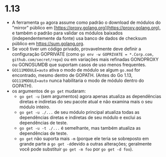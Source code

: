 # 1.13

* A ferramenta `go` agora assume como padrão o download de módulos do "mirror" público em [https://proxy.golang.org](https://proxy.golang.org), e também o padrão para validar os módulos baixados \(independentemente da fonte\) usa banco de dados de checksum público em https://sum.golang.org. 
* Se você tiver um código privado, provavelmente deve definir a configuração GOPRIVATE \(como `go env -w GOPRIVATE = *.Corp.com, github.com/secret/repo`\) ou em variações mais refinadas GONOPROXY ou GONOSUMDB que suportam casos de uso menos frequentes.
* `GO111MODULE=auto` ativa o modo de módulo se algum `go.mod` for encontrado, mesmo dentro de GOPATH. \(Antes do Go 1.13, `GO111MODULE=auto` nunca habilitaria o modo de módulo dentro do GOPATH\).
* os argumentos de `go get` mudaram:
  * `go get -u` \(sem argumentos\) agora apenas atualiza as dependências diretas e indiretas do seu pacote atual e não examina mais o seu módulo inteiro.
  * `go get -u ./...` de seu módulo principal atualiza todas as dependências diretas e indiretas de seu módulo e exclui as dependências de teste.
  * `go get -u -t ./...` é semelhante, mas também atualiza as dependências de teste.
  * `go get` não suporta mais `-m` \(porque ele teria se sobreposto em grande parte a `go get -d`devido a outras alterações; geralmente você pode substituir `go get -m foo` por `go get -d foo`\).

